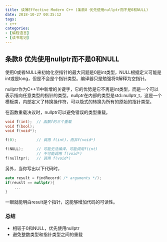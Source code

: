 ```yaml
---
title: 读薄Effective Modern C++ (条款8 优先使用nullptr而不是0和NULL)
date: 2018-10-27 00:35:12
tags:
- c++
categories:
- [编程语言]
- [读书笔记]
---
```


## 条款8 优先使用nullptr而不是0和NULL 
使用0或者NULL来初始化空指针的最大问题是0是int类型，NULL根据定义可能是int或是long，但是不会是个指针类型。编译器只是勉强将0解释为空指针。

nullptr作为C++11中新增的关键字，它的优势是它不再是int类型，而是一个可以表示指向任意类型的指针的类型。nullptr在内部的类型是std::nullptr_t，这是一个模板类，内部定义了转换操作符，可以隐式的转换为所有的原始的指针类型。
<!-- more -->

在函数重载决议时，nullptr可以避免错误的类型重载。
```cpp
void f(int);  // 函数f的三个重载
void f(bool);
void f(void*);

f(0);         // 调用 f(int)，而非f(void*)

f(NULL);      // 可能无法编译，可能调用f(int)
              // 不可能调用 f(void*)
f(nulltpr);   // 调用 f(void*) 
```
另外，当你写出以下代码时，
```cpp
auto result = findRecord( /* arguments */);
if(reuslt == nullptr){
	...
}
```
一眼就能明白result是个指针，这能够增加代码的可读性。

### 总结
- 相较于0和NULL，优先使用nullptr
- 避免整数类型和指针类型之间的重载